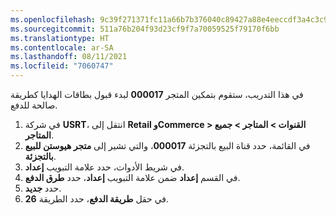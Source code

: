 ```yaml
---
ms.openlocfilehash: 9c39f271371fc11a66b7b376040c89427a88e4eeccdf3a4c3c95f725b57ff20f
ms.sourcegitcommit: 511a76b204f93d23cf9f7a70059525f79170f6bb
ms.translationtype: HT
ms.contentlocale: ar-SA
ms.lasthandoff: 08/11/2021
ms.locfileid: "7060747"
---
```

في هذا التدريب، ستقوم بتمكين المتجر **000017** لبدء قبول بطاقات الهدايا كطريقة صالحة للدفع.

1. في شركة **USRT**، انتقل إلى **Retail وCommerce > القنوات > المتاجر > جميع المتاجر**.
2. في القائمة، حدد قناة البيع بالتجزئة **000017**، والتي تشير إلى **متجر هيوستن للبيع بالتجزئة**. 
3. في شريط الأدوات، حدد علامة التبويب **إعداد**.
4. في القسم **إعداد** ضمن علامة التبويب **إعداد**، حدد **طرق الدفع**.
5. حدد **جديد‏‎**.
6. في حقل **طريقة الدفع**، حدد الطريقة **26**.
